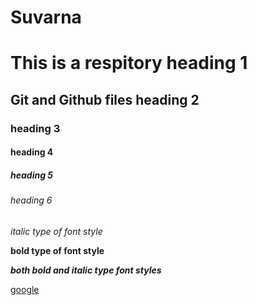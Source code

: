 # Suvarna

# This is a respitory heading 1
## Git and Github files heading 2
### heading 3 
#### heading 4
##### heading 5
###### heading 6

*italic type of font style*

**bold type of font style**

***both bold and italic type font styles***

[google](www.google.com)
